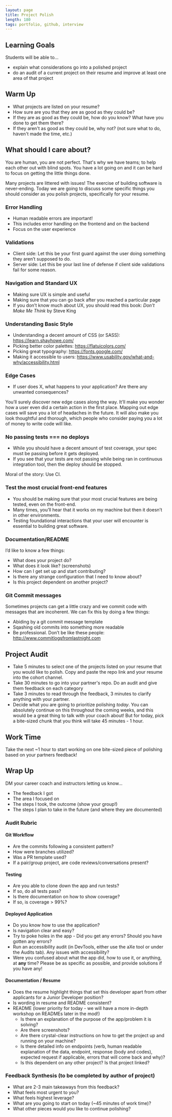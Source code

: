 ```yaml
---
layout: page
title: Project Polish
length: 180
tags: portfolio, github, interview
---
```


## Learning Goals

Students will be able to...
- explain what considerations go into a polished project
- do an audit of a current project on their resume and improve at least one area of that project


## Warm Up

- What projects are listed on your resume?
- How sure are you that they are as good as they could be?
- If they are as good as they could be, how do you know? What have you done to get them there?
- If they aren't as good as they could be, why not? (not sure what to do, haven't made the time, etc.)

## What should I care about?

You are human, you are not perfect. That's why we have teams; to help each other out with blind spots. You have a lot going on and it can be hard to focus on getting the little things done.

Many projects are littered with issues! The exercise of building software is never-ending. Today we are going to discuss some specific things you should consider as you polish projects, specifically for your resume.

### Error Handling
- Human readable errors are important!
- This includes error handling on the frontend and on the backend
- Focus on the user experience

### Validations
- Client side: Let this be your first guard against the user doing something they aren’t supposed to do.
- Server side: Let this be your last line of defense if client side validations fail for some reason.

### Navigation and Standard UX
- Making sure UX is simple and useful
- Making sure that you can go back after you reached a particular page
- If you don’t know much about UX, you should read this book: _Don't Make Me Think_ by Steve King

### Understanding Basic Style
- Understanding a decent amount of CSS (or SASS): https://learn.shayhowe.com/
- Picking better color palettes: https://flatuicolors.com/
- Picking great typography: https://fonts.google.com/
- Making it accessible to users: https://www.usability.gov/what-and-why/accessibility.html

### Edge Cases
- If user does X, what happens to your application? Are there any unwanted consequences?

You’ll surely discover new edge cases along the way. It’ll make you wonder how a user even did a certain action in the first place. Mapping out edge cases will save you a lot of headaches in the future. It will also make you look thoughtful and thorough, which people who consider paying you a lot of money to write code will like.

### No passing tests === no deploys
- While you should have a decent amount of test coverage, your spec must be passing before it gets deployed.
- If you see that your tests are not passing while being ran in continuous integration tool, then the deploy should be stopped.

Moral of the story: Use CI.

### Test the most crucial front-end features
- You should be making sure that your most crucial features are being tested, even on the front-end.
- Many times, you’ll hear that it works on my machine but then it doesn’t in other environments.
- Testing foundational interactions that your user will encounter is essential to building great software.

### Documentation/README
I’d like to know a few things:
- What does your project do?
- What does it look like? (screenshots)
- How can I get set up and start contributing?
- Is there any strange configuration that I need to know about?
- Is this project dependent on another project?

### Git Commit messages
Sometimes projects can get a little crazy and we commit code with messages that are incoherent. We can fix this by doing a few things:
- Abiding by a git commit message template
- Sqashing old commits into something more readable
- Be professional. Don’t be like these people: http://www.commitlogsfromlastnight.com

## Project Audit

- Take 5 minutes to select one of the projects listed on your resume that you would like to polish. Copy and paste the repo link and your resume into the cohort channel.
- Take 30 minutes to go into your partner's repo. Do an audit and give them feedback on each category
- Take 3 minutes to read through the feedback, 3 minutes to clarify anything with your partner.
- Decide what you are going to prioritize polishing _today_. You can absolutely continue on this throughout the coming weeks, and this would be a great thing to talk with your coach about! But for today, pick a bite-sized chunk that you think will take 45 minutes - 1 hour.

## Work Time

Take the next ~1 hour to start working on one bite-sized piece of polishing based on your partners feedback!

## Wrap Up

DM your career coach and instructors letting us know...
  - The feedback I got
  - The area I focused on
  - The steps I took, the outcome (show your group!)
  - The steps I plan to take in the future (and where they are documented)


### Audit Rubric

#### Git Workflow
- Are the commits following a consistent pattern?
- How were branches utilized?
- Was a PR template used?
- If a pair/group project, are code reviews/conversations present?

#### Testing
- Are you able to clone down the app and run tests?
- If so, do all tests pass?
- Is there documentation on how to show coverage?
- If so, is coverage > 99%?

#### Deployed Application
- Do you know how to use the application?
- Is navigation clear and easy?
- Try to poke holes in the app - Did you get any errors? Should you have gotten any errors?
- Run an accessibility audit (in DevTools, either use the aXe tool or under the Audits tab). Any issues with accessibility?
- Were you confused about what the app did, how to use it, or anything, at **any** time? Please be as specific as possible, and provide solutions if you have any!

#### Documentation / Resume
- Does the resume highlight things that set this developer apart from other applicants for a Junior Developer position?
- Is wording in resume and README consistent?
- README (lower priority for today - we will have a more in-depth workshop on READMEs later in the mod!)
  - Is there an explanation of the purpose of the app/problem it is solving?
  - Are there screenshots?
  - Are there crystal-clear instructions on how to get the project up and running on your machine?
  - Is there detailed info on endpoints (verb, human readable explanation of the data, endpoint, response (body and codes), expected request if applicable, errors that will come back and why)?
  - Is this dependent on any other project? Is that project linked?


### Feedback Synthesis (to be completed by author of project)
- What are 2-3 main takeaways from this feedback?
- What feels most urgent to you?
- What feels highest leverage?
- What are you going to start on today (~45 minutes of work time)?
- What other pieces would you like to continue polishing?
